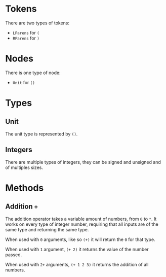 # Tokens

There are two types of tokens:
* `LParens` for `(`
* `RParens` for `)`

# Nodes

There is one type of node:
* `Unit` for `()`

# Types
## Unit
The unit type is represented by `()`.

## Integers
There are multiple types of integers, they can be signed and unsigned and of
multiples sizes.

# Methods
## Addition `+`

The addition operator takes a variable amount of numbers, from `0` to `*`. It
works on every type of integer number, requiring that all inputs are of the same
type and returning the same type.

When used with `0` arguments, like so `(+)` it will return the `0` for that
type.

When used with `1` argument, `(+ 2)` it returns the value of the number
passed.

When used with `2+` arguments, `(+ 1 2 3)` it returns the addition of all
numbers.
